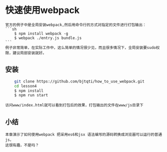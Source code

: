 
# 快速使用webpack
	
	官方的例子中是全局安装webpack,然后用命令行的方式对指定的文件进行打包输出：
	```sh
		$ npm install webpack -g
	 	$ webpack ./entry.js bundle.js
	```
	例子非常简单，在实际工作中，这么简单的情况很少见，而且很多情况下，全局安装要sudo权限，建议局部安装就好。

## 安装
	
```sh
	git clone https://github.com/bjtqti/how_to_use_webpack.git
	cd lesson4
	$ npm install
	$ npm run start
```
    访问www/index.html就可以看到打包后的效果，打包输出的文件在www/js目录下


## 小结
	本章演示了如何使用webpack 把采用es6和jsx 语法编写的源码转换成浏览器可以运行的普通js，
	这很有趣，不是吗？